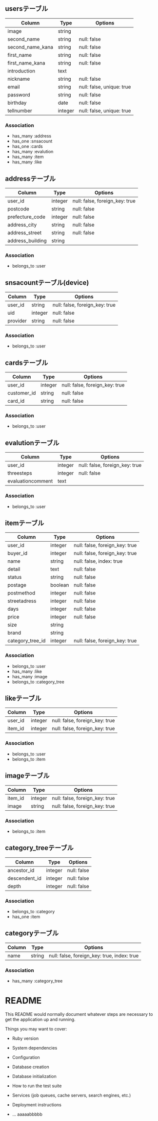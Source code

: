 ## usersテーブル
|Column|Type|Options|
|------|----|-------|
|image|string|
|second_name|string|null: false|
|second_name_kana|string|null: false|
|first_name|string|null: false|
|first_name_kana|string|null: false|
|introduction|text|
|nickname|string|null: false|
|email|string|null: false, unique: true|
|password|string|null: false|
|birthday|date|null: false|
|tellnumber|integer|null: false, unique: true|
### Association
- has_many :address
- has_one :snsacount
- has_one :cards
- has_many :evalution
- has_many :item
- has_many :like



## addressテーブル
|Column|Type|Options|
|------|----|-------|
|user_id|integer|null: false, foreign_key: true|
|postcode|string|null: false|
|prefecture_code|integer|null: false|
|address_city|string|null: false|
|address_street|string|null: false|
|address_building|string|
### Association
- belongs_to :user



## snsacountテーブル(device)
|Column|Type|Options|
|------|----|-------|
|user_id|string|null: false, foreign_key: true|
|uid|integer|null: false|
|provider|string|null: false|
### Association
- belongs_to :user



## cardsテーブル
|Column|Type|Options|
|------|----|-------|
|user_id|integer|null: false, foreign_key: true|
|customer_id|string|null: false|
|card_id|string|null: false|
### Association
- belongs_to :user


## evalutionテーブル
|Column|Type|Options|
|------|----|-------|
|user_id|integer|null: false, foreign_key: true|
|threesteps|integer|null: false|
|evaluationcomment|text|
### Association
- belongs_to :user



## itemテーブル
|Column|Type|Options|
|------|----|-------|
|user_id|integer|null: false, foreign_key: true|
|buyer_id|integer|null: false, foreign_key: true|
|name|string|null: false, index: true|
|detail|text|null: false|
|status|string|null: false|
|postage|boolean|null: false|
|postmethod|integer|null: false|
|streetadress|integer|null: false|
|days|integer|null: false|
|price|integer|null: false|
|size|string|
|brand|string|
|category_tree_id|integer|null: false, foreign_key: true|
### Association
- belongs_to :user
- has_many :like
- has_many :image
- belongs_to :category_tree


## likeテーブル
|Column|Type|Options|
|------|----|-------|
|user_id|integer|null: false, foreign_key: true|
|item_id|integer|null: false, foreign_key: true|
### Association
- belongs_to :user
- belongs_to :item


## imageテーブル
|Column|Type|Options|
|------|----|-------|
|item_id|integer|null: false, foreign_key: true|
|image|string|null: false, foreign_key: true|
### Association
- belongs_to :item


## category_treeテーブル
|Column|Type|Options|
|------|----|-------|
|ancestor_id|integer|null: false| 
|descendent_id|integer|null: false| 
|depth|integer|null: false|
### Association
- belongs_to :category
- has_one :item


## categoryテーブル
|Column|Type|Options|
|------|----|-------|
|name|string|null: false, foreign_key: true, index: true| 
### Association
- has_many :category_tree




# README

This README would normally document whatever steps are necessary to get the
application up and running.

Things you may want to cover:

* Ruby version

* System dependencies

* Configuration

* Database creation

* Database initialization

* How to run the test suite

* Services (job queues, cache servers, search engines, etc.)

* Deployment instructions

* ...
aaaaabbbbb